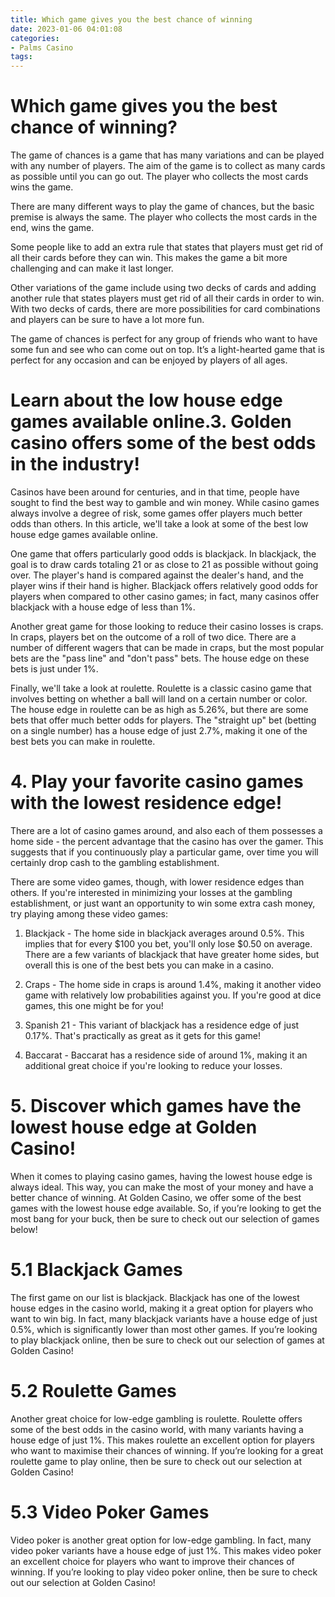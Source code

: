 ```yaml
---
title: Which game gives you the best chance of winning
date: 2023-01-06 04:01:08
categories:
- Palms Casino
tags:
---
```



# Which game gives you the best chance of winning?

The game of chances is a game that has many variations and can be played with any number of players. The aim of the game is to collect as many cards as possible until you can go out. The player who collects the most cards wins the game.

There are many different ways to play the game of chances, but the basic premise is always the same. The player who collects the most cards in the end, wins the game.

Some people like to add an extra rule that states that players must get rid of all their cards before they can win. This makes the game a bit more challenging and can make it last longer.

Other variations of the game include using two decks of cards and adding another rule that states players must get rid of all their cards in order to win. With two decks of cards, there are more possibilities for card combinations and players can be sure to have a lot more fun.

The game of chances is perfect for any group of friends who want to have some fun and see who can come out on top. It’s a light-hearted game that is perfect for any occasion and can be enjoyed by players of all ages.

#  Learn about the low house edge games available online.3. Golden casino offers some of the best odds in the industry!

Casinos have been around for centuries, and in that time, people have sought to find the best way to gamble and win money. While casino games always involve a degree of risk, some games offer players much better odds than others. In this article, we'll take a look at some of the best low house edge games available online.

One game that offers particularly good odds is blackjack. In blackjack, the goal is to draw cards totaling 21 or as close to 21 as possible without going over. The player's hand is compared against the dealer's hand, and the player wins if their hand is higher. Blackjack offers relatively good odds for players when compared to other casino games; in fact, many casinos offer blackjack with a house edge of less than 1%.

Another great game for those looking to reduce their casino losses is craps. In craps, players bet on the outcome of a roll of two dice. There are a number of different wagers that can be made in craps, but the most popular bets are the "pass line" and "don't pass" bets. The house edge on these bets is just under 1%.

Finally, we'll take a look at roulette. Roulette is a classic casino game that involves betting on whether a ball will land on a certain number or color. The house edge in roulette can be as high as 5.26%, but there are some bets that offer much better odds for players. The "straight up" bet (betting on a single number) has a house edge of just 2.7%, making it one of the best bets you can make in roulette.

# 4. Play your favorite casino games with the lowest residence edge!

There are a lot of casino games around, and also each of them possesses a home side - the percent advantage that the casino has over the gamer. This suggests that if you continuously play a particular game, over time you will certainly drop cash to the gambling establishment.

There are some video games, though, with lower residence edges than others. If you're interested in minimizing your losses at the gambling establishment, or just want an opportunity to win some extra cash money, try playing among these video games:

1. Blackjack - The home side in blackjack averages around 0.5%. This implies that for every $100 you bet, you'll only lose $0.50 on average. There are a few variants of blackjack that have greater home sides, but overall this is one of the best bets you can make in a casino.

2. Craps - The home side in craps is around 1.4%, making it another video game with relatively low probabilities against you. If you're good at dice games, this one might be for you!

3. Spanish 21 - This variant of blackjack has a residence edge of just 0.17%. That's practically as great as it gets for this game!

4. Baccarat - Baccarat has a residence side of around 1%, making it an additional great choice if you're looking to reduce your losses.

# 5. Discover which games have the lowest house edge at Golden Casino!

When it comes to playing casino games, having the lowest house edge is always ideal. This way, you can make the most of your money and have a better chance of winning. At Golden Casino, we offer some of the best games with the lowest house edge available. So, if you’re looking to get the most bang for your buck, then be sure to check out our selection of games below!

# 5.1 Blackjack Games

The first game on our list is blackjack. Blackjack has one of the lowest house edges in the casino world, making it a great option for players who want to win big. In fact, many blackjack variants have a house edge of just 0.5%, which is significantly lower than most other games. If you’re looking to play blackjack online, then be sure to check out our selection of games at Golden Casino!

# 5.2 Roulette Games

Another great choice for low-edge gambling is roulette. Roulette offers some of the best odds in the casino world, with many variants having a house edge of just 1%. This makes roulette an excellent option for players who want to maximise their chances of winning. If you’re looking for a great roulette game to play online, then be sure to check out our selection at Golden Casino!

# 5.3 Video Poker Games

Video poker is another great option for low-edge gambling. In fact, many video poker variants have a house edge of just 1%. This makes video poker an excellent choice for players who want to improve their chances of winning. If you’re looking to play video poker online, then be sure to check out our selection at Golden Casino!